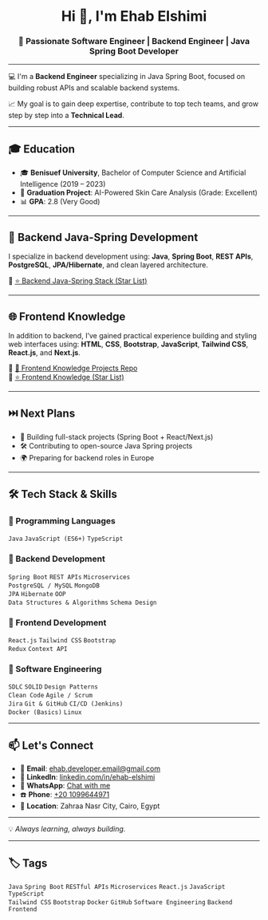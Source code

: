 <h1 align="center">Hi 👋, I'm Ehab Elshimi</h1>
<h3 align="center">🚀 Passionate Software Engineer | Backend Engineer | Java Spring Boot Developer</h3>

---

💻 I'm a **Backend Engineer** specializing in Java Spring Boot, focused on building robust APIs and scalable backend systems.

📈 My goal is to gain deep expertise, contribute to top tech teams, and grow step by step into a **Technical Lead**.

---

## 🎓 Education

- 🎓 **Benisuef University**, Bachelor of Computer Science and Artificial Intelligence (2019 – 2023)  
- 🧠 **Graduation Project**: AI-Powered Skin Care Analysis (Grade: Excellent)  
- 📊 **GPA**: 2.8 (Very Good)

---

## 🔧 Backend Java-Spring Development

I specialize in backend development using:
**Java**, **Spring Boot**, **REST APIs**, **PostgreSQL**, **JPA/Hibernate**, and clean layered architecture.

🔗 [⭐ Backend Java-Spring Stack (Star List)](https://github.com/stars/ehabshimi/lists/my-backend-java-spring-stack)

---

## 🌐 Frontend Knowledge

In addition to backend, I’ve gained practical experience building and styling web interfaces using:
**HTML**, **CSS**, **Bootstrap**, **JavaScript**, **Tailwind CSS**, **React.js**, and **Next.js**.

📁 [📂 Frontend Knowledge Projects Repo](https://github.com/ehabshimi/frontend-web-development-misclues)  
🌟 [⭐ Frontend Knowledge (Star List)](https://github.com/stars/ehabshimi/lists/frontend-knowledge)

---

## ⏭️ Next Plans

- 🚀 Building full-stack projects (Spring Boot + React/Next.js)
- 🛠️ Contributing to open-source Java Spring projects
- 🌍 Preparing for backend roles in Europe

---

## 🛠 Tech Stack & Skills

### 🔹 Programming Languages
`Java` `JavaScript (ES6+)` `TypeScript`

### 🔹 Backend Development
`Spring Boot` `REST APIs` `Microservices`  
`PostgreSQL / MySQL` `MongoDB`  
`JPA` `Hibernate` `OOP`  
`Data Structures & Algorithms` `Schema Design`

### 🔹 Frontend Development
`React.js` `Tailwind CSS` `Bootstrap`  
`Redux` `Context API`

### 🔹 Software Engineering
`SDLC` `SOLID` `Design Patterns`  
`Clean Code` `Agile / Scrum`  
`Jira` `Git & GitHub` `CI/CD (Jenkins)`  
`Docker (Basics)` `Linux`

---

## 📫 Let's Connect

- 📧 **Email**: ehab.developer.email@gmail.com  
- 💼 **LinkedIn**: [linkedin.com/in/ehab-elshimi](https://www.linkedin.com/in/ehab-elshimi-b76b0a149/)  
- 💬 **WhatsApp**: [Chat with me](https://wa.me/201099644971)  
- ☎️ **Phone**: [+20 1099644971](tel:+201099644971)  
- 📍 **Location**: Zahraa Nasr City, Cairo, Egypt  

---

💡 *Always learning, always building.*

---

## 🏷️ Tags

`Java` `Spring Boot` `RESTful APIs` `Microservices` `React.js` `JavaScript` `TypeScript`  
`Tailwind CSS` `Bootstrap` `Docker` `GitHub` `Software Engineering` `Backend` `Frontend`

